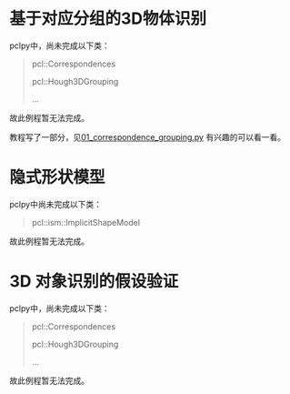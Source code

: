 # 基于对应分组的3D物体识别

pclpy中，尚未完成以下类：

> pcl::Correspondences
>
> pcl::Hough3DGrouping
>
> ...

故此例程暂无法完成。

教程写了一部分，见[01_correspondence_grouping.py](./01_correspondence_grouping.py) 有兴趣的可以看一看。

# 隐式形状模型

pclpy中尚未完成以下类：

> pcl::ism::ImplicitShapeModel

故此例程暂无法完成。

# 3D 对象识别的假设验证

pclpy中，尚未完成以下类：

> pcl::Correspondences
>
> pcl::Hough3DGrouping
>
> ...

故此例程暂无法完成。